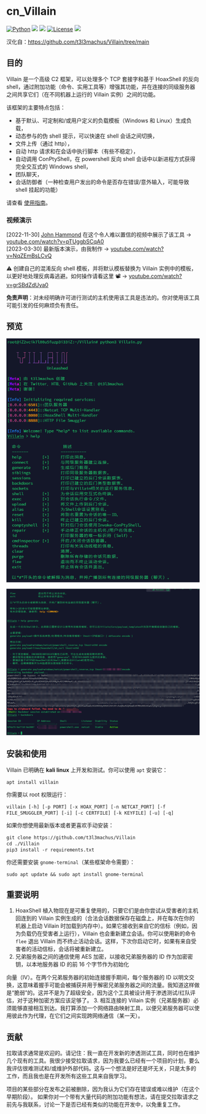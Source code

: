 # cn_Villain
[![Python](https://img.shields.io/badge/Python-%E2%89%A5%203.6-yellow.svg)](https://www.python.org/) 
<img src="https://img.shields.io/badge/PowerShell-%E2%89%A5%20v3.0-blue">
<img src="https://img.shields.io/badge/Developed%20on-kali%20linux-blueviolet">
[![License](https://img.shields.io/badge/License-CC%20Attr--NonCommercial%204.0-red)](https://github.com/t3l3machus/Villain/blob/main/LICENSE.md)
<img src="https://img.shields.io/badge/Maintained%3F-Yes-96c40f">

汉化自：https://github.com/t3l3machus/Villain/tree/main

## 目的

Villain 是一个高级 C2 框架，可以处理多个 TCP 套接字和基于 HoaxShell 的反向 shell，通过附加功能（命令、实用工具等）增强其功能，并在连接的同级服务器之间共享它们（在不同机器上运行的 Villain 实例）之间的功能。

该框架的主要特点包括：
 - 基于默认、可定制和/或用户定义的负载模板（Windows 和 Linux）生成负载，
 - 动态参与的伪 shell 提示，可以快速在 shell 会话之间切换，
 - 文件上传（通过 http），
 - 自动 http 请求和在会话中执行脚本（有些不稳定），
 - 自动调用 ConPtyShell，在 powershell 反向 shell 会话中以新进程方式获得完全交互式的 Windows shell，
 - 团队聊天，
 - 会话防御者（一种检查用户发出的命令是否存在错误/意外输入，可能导致 shell 挂起的功能）

请查看 [使用指南](https://github.com/t3l3machus/Villain/blob/main/Usage_Guide.md)。

### 视频演示
[2022-11-30] [John Hammond](https://github.com/JohnHammond) 在这个令人难以置信的视频中展示了该工具 -> [youtube.com/watch?v=pTUggbSCqA0](https://www.youtube.com/watch?v=pTUggbSCqA0)  
[2023-03-30] 最新版本演示，由我制作 -> [youtube.com/watch?v=NqZEmBsLCvQ](https://www.youtube.com/watch?v=HR1KM8wrSV8)

:warning: 创建自己的混淆反向 shell 模板，并将默认模板替换为 Villain 实例中的模板，以更好地处理反病毒逃避。如何操作请看这里 📽️ -> [youtube.com/watch?v=grSBdZdUya0](https://www.youtube.com/watch?v=grSBdZdUya0)

**免责声明**：对未经明确许可进行测试的主机使用该工具是违法的。你对使用该工具可能引发的任何麻烦负有责任。

## 预览

![cn1](/img/cn1.png)

![cn1](/img/cn2.png)

## 安装和使用
Villain 已明确在 **kali linux** 上开发和测试。你可以使用 `apt` 安装它：
```
apt install villain
```
你需要以 root 权限运行：
```
villain [-h] [-p PORT] [-x HOAX_PORT] [-n NETCAT_PORT] [-f FILE_SMUGGLER_PORT] [-i] [-c CERTFILE] [-k KEYFILE] [-u] [-q] 
```

如果你想使用最新版本或者更喜欢手动安装：
```
git clone https://github.com/t3l3machus/Villain
cd ./Villain
pip3 install -r requirements.txt
```
你还需要安装 `gnome-terminal`（某些框架命令需要）：
```
sudo apt update && sudo apt install gnome-terminal
```

## 重要说明
1. HoaxShell 植入物现在是可重复使用的，只要它们是由你尝试从受害者的主机回连到的 Villain 实例生成的（合法会话数据保存在磁盘上，并在每次在你的机器上启动 Villain 时加载到内存中）。如果它接收到来自它的信标（例如，因为负载仍在受害者上运行），Villain 也会重新建立会话。你可以使用新的命令 `flee` 退出 Villain 而不终止活动会话。这样，下次你启动它时，如果有来自受害者的活动信标，会话将被重新建立。
2. 兄弟服务器之间的通信使用 AES 加密，以接收兄弟服务器的 ID 作为加密密钥，以本地服务器 ID 的前 16 个字节作为初始化

向量（IV）。在两个兄弟服务器的初始连接握手期间，每个服务器的 ID 以明文交换，这意味着握手可能会被捕获并用于解密兄弟服务器之间的流量。我知道这样做是“脆弱”的。这并不是为了超级安全，因为这个工具被设计用于渗透测试/红队评估，对于这种加密方案应该足够了。
3. 相互连接的 Villain 实例（兄弟服务器）必须能够直接相互到达。我打算添加一个网络路由映射工具，以便兄弟服务器可以使用彼此作为代理，在它们之间实现跨网络通信（某一天）。

## 贡献
拉取请求通常是欢迎的。请记住：我一直在开发新的渗透测试工具，同时也在维护几个现有的工具。我很少接受拉取请求，因为我要么已经有一个项目的计划，要么我评估很难测试和/或维护外部代码。这与一个想法是好还是坏无关，只是太多的工作，而且我也是在开发所有这些工具来自我学习。

项目的某些部分在发布之前被删除，因为我认为它们存在错误或难以维护（在这个早期阶段）。
如果你对一个带有大量代码的附加功能有想法，请在提交拉取请求之前先与我联系，讨论一下是否已经有类似的功能在开发中，以免重复工作。
